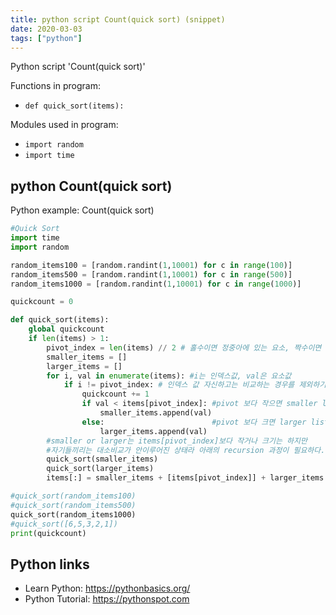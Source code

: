 ```yaml
---
title: python script Count(quick sort) (snippet)
date: 2020-03-03
tags: ["python"]
---
```

Python script 'Count(quick sort)'

Functions in program: 
* `def quick_sort(items):`

Modules used in program: 
* `import random`
* `import time`

## python Count(quick sort)

Python example: Count(quick sort)

```python
#Quick Sort
import time
import random

random_items100 = [random.randint(1,10001) for c in range(100)]
random_items500 = [random.randint(1,10001) for c in range(500)]
random_items1000 = [random.randint(1,10001) for c in range(1000)]

quickcount = 0

def quick_sort(items):
    global quickcount
    if len(items) > 1:
        pivot_index = len(items) // 2 # 홀수이면 정중아에 있는 요소, 짝수이면 우측으로 한칸 치우친 위치
        smaller_items = []
        larger_items = []
        for i, val in enumerate(items): #i는 인덱스값, val은 요소값
            if i != pivot_index: # 인덱스 값 자신하고는 비교하는 경우를 제외하기 위해
                quickcount += 1
                if val < items[pivot_index]: #pivot 보다 작으면 smaller list에 넣기
                    smaller_items.append(val)
                else:                        #pivot 보다 크면 larger list에 넣기
                    larger_items.append(val)
        #smaller or larger는 items[pivot_index]보다 작거나 크기는 하지만
        #자기들끼리는 대소비교가 안이루어진 상태라 아래의 recursion 과정이 필요하다.
        quick_sort(smaller_items)
        quick_sort(larger_items)
        items[:] = smaller_items + [items[pivot_index]] + larger_items

#quick_sort(random_items100)
#quick_sort(random_items500)
quick_sort(random_items1000)
#quick_sort([6,5,3,2,1])
print(quickcount)


```

## Python links

- Learn Python: https://pythonbasics.org/
- Python Tutorial: https://pythonspot.com

